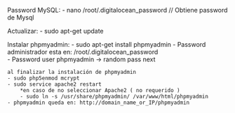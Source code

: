 Password MySQL:
	- nano /root/.digitalocean_password // Obtiene password de Mysql

Actualizar:
	- sudo apt-get update

Instalar phpmyadmin:
	- sudo apt-get install phpmyadmin
	- Password administrador esta en: /root/.digitalocean_password  
	- Password user phpmyadmin -> random pass next 

	al finalizar la instalación de phpmyadmin
	- sudo php5enmod mcrypt
	- sudo service apache2 restart
		*en caso de no seleccionar Apache2 ( no requerido )
		- sudo ln -s /usr/share/phpmyadmin/ /var/www/html/phpmyadmin
	- phpmyadmin queda en: http://domain_name_or_IP/phpmyadmin
